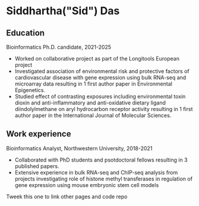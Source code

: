 # Siddhartha("Sid") Das 

## Education
Bioinformatics Ph.D. candidate, 2021-2025
- Worked on collaborative project as part of the Longitools European project
- Investigated association of environmental risk and protective factors of cardiovascular disease with gene expression using bulk RNA-seq and microarray data resulting in 1 first author paper in Environmental Epigenetics.
- Studied effect of contrasting exposures including environmental toxin dioxin and anti-inflammatory and anti-oxidative dietary ligand diindolylmethane on aryl hydrocarbon receptor activity resulting in 1 first author paper in the International Journal of Molecular Sciences.

## Work experience
Bioinformatics Analyst, Northwestern University, 2018-2021
- Collaborated with PhD students and psotdoctoral fellows resulting in 3 published papers.
- Extensive experience in bulk RNA-seq and ChIP-seq analysis from projects investigating role of histone methyl transferases in regulation of gene expression using mouse embryonic stem cell models

Tweek this one to link other pages and code repo
